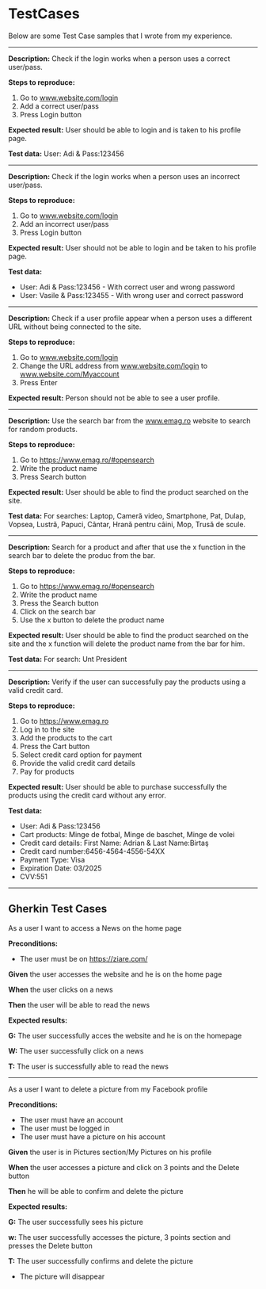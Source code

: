 # TestCases

Below are some Test Case samples that I wrote from my experience.   

-----------------

**Description:**
Check if the login works when a person uses a correct user/pass.

**Steps to reproduce:**
1. Go to www.website.com/login
2. Add a correct user/pass
3. Press Login button

**Expected result:**
User should be able to login and is taken to his profile page.

**Test data:**
User: Adi & Pass:123456


-----------------

**Description:**
Check if the login works when a person uses an incorrect user/pass.

**Steps to reproduce:**
1. Go to www.website.com/login
2. Add an incorrect user/pass
3. Press Login button

**Expected result:**
User should not be able to login and be taken to his profile page.

**Test data:**
* User: Adi & Pass:123456 - With correct user and wrong password
* User: Vasile & Pass:123455 - With wrong user and correct password


----------------

**Description:**
Check if a user profile appear when a person uses a different URL without being connected to the site.

**Steps to reproduce:**
1. Go to www.website.com/login
2. Change the URL address from www.website.com/login to www.website.com/Myaccount
3. Press Enter

**Expected result:**
Person should not be able to see a user profile.


-----------------

**Description:**
Use the search bar from the www.emag.ro website to search for random products.

**Steps to reproduce:**
1. Go to https://www.emag.ro/#opensearch
2. Write the product name
3. Press Search button

**Expected result:**
User should be able to find the product searched on the site.

**Test data:**
For searches: Laptop, Cameră video, Smartphone, Pat, Dulap, Vopsea, Lustră, Papuci, Cântar, Hrană pentru câini, Mop, Trusă de scule.


-----------------

**Description:**
Search for a product and after that use the x function in the search bar to delete the produc from the bar.

**Steps to reproduce:**
1. Go to https://www.emag.ro/#opensearch
2. Write the product name
3. Press the Search button
4. Click on the search bar
5. Use the x button to delete the product name

**Expected result:**
User should be able to find the product searched on the site and the x function will delete the product name from the bar for him.

**Test data:**
For search: Unt President


-----------------

**Description:**
Verify if the user can successfully pay the products using a valid credit card.

**Steps to reproduce:**
1. Go to https://www.emag.ro
2. Log in to the site
3. Add the products to the cart
4. Press the Cart button
5. Select credit card option for payment
6. Provide the valid credit card details
7. Pay for products

**Expected result:**
User should be able to purchase successfully the products using the credit card without any error.

**Test data:**
* User: Adi & Pass:123456
* Cart products: Minge de fotbal, Minge de baschet, Minge de volei
* Credit card details: First Name: Adrian & Last Name:Birtaş
* Credit card number:6456-4564-4556-54XX
* Payment Type: Visa
* Expiration Date: 03/2025
* CVV:551

-----------------
## Gherkin Test Cases

As a user I want to access a News on the home page

**Preconditions:**

- The user must be on https://ziare.com/

**Given** the user accesses the website and he is on the home page

**When** the user clicks on a news 

**Then** the user will be able to read the news

**Expected results:**

**G:** The user successfully acces the website and he is on the homepage

**W:** The user successfully click on a news

**T:** The user is successfully able to read the news

-----------------

As a user I want to delete a picture from my Facebook profile

**Preconditions:**

- The user must have an account
- The user must be logged in
- The user must have a picture on his account

**Given** the user is in Pictures section/My Pictures on his profile

**When** the user accesses a picture and click on 3 points and the Delete button

**Then** he will be able to confirm and delete the picture

**Expected results:**

**G:** The user successfully sees his picture

**w:** The user successfully accesses the picture, 3 points section and presses the Delete button

**T:** The user successfully confirms and delete the picture 

- The picture will disappear 



